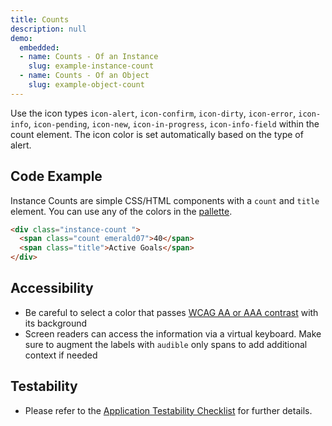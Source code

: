 ```yaml
---
title: Counts
description: null
demo:
  embedded:
  - name: Counts - Of an Instance
    slug: example-instance-count
  - name: Counts - Of an Object
    slug: example-object-count
---
```


Use the icon types `icon-alert`, `icon-confirm`, `icon-dirty`, `icon-error`, `icon-info`, `icon-pending`, `icon-new`, `icon-in-progress`, `icon-info-field` within the count element. The icon color is set automatically based on the type of alert.

## Code Example

Instance Counts are simple CSS/HTML components with a `count` and `title` element. You can use any of the colors in the [pallette]( ./colors).

```html
<div class="instance-count ">
  <span class="count emerald07">40</span>
  <span class="title">Active Goals</span>
</div>
```

## Accessibility

- Be careful to select a color that passes [WCAG AA or AAA contrast](http://webaim.org/resources/contrastchecker/) with its background
- Screen readers can access the information via a virtual keyboard. Make sure to augment the labels with `audible` only spans to add additional context if needed

## Testability

- Please refer to the [Application Testability Checklist](https://design.infor.com/resources/application-testability-checklist) for further details.
